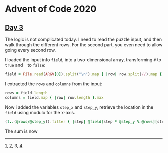 # Advent of Code 2020

## [Day 3](http://adventofcode.com/2020/day/3)

The logic is not complicated today. I need to read the puzzle input, and then walk through the different rows. For the second part, you even need to allow going every second row.

I loaded the input info `field`, into a two-dimensional array, transforming `#` to `true` and ` ` to `false`:

```ruby
field = File.read(ARGV[0]).split("\n").map { |row| row.split(//).map { |spot| spot == '#' }}
```

I extracted the `rows` and `columns` from the input:

```ruby
rows = field.length
columns = field.map { |row| row.length }.max
```

Now i added the variables `step_x` and `step_y`, retrieve the location in the `field` using modulo for the x-axis.

```ruby
(1..(@rows/@step_y)).filter { |step| @field[step * @step_y % @rows][step * @step_x % @columns] }.count
```

The sum is now 

- - -
[1](day01.md), [2](day02.md), 3, [4](day04.md)
